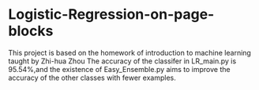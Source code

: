 # Logistic-Regression-on-page-blocks
This project is based on the homework of introduction to machine learning taught by Zhi-hua Zhou
The accuracy of the classifer in LR_main.py is 95.54%,and the existence of Easy_Ensemble.py aims to improve the accuracy of the other classes with fewer examples.
